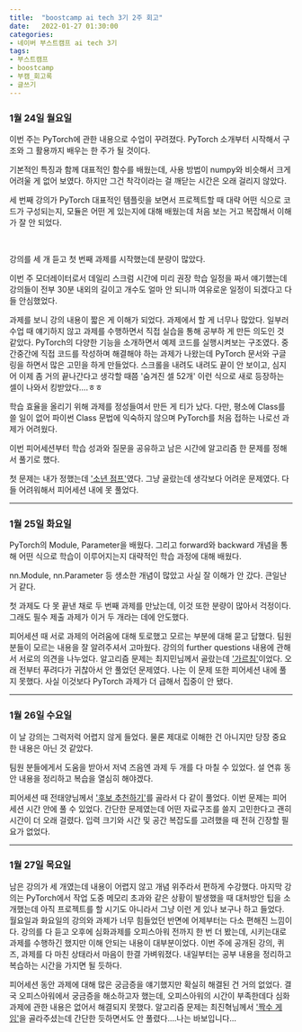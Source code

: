 ```yaml
---
title:  "boostcamp ai tech 3기 2주 회고"
date:   2022-01-27 01:30:00
categories:
- 네이버 부스트캠프 ai tech 3기
tags:
- 부스트캠프
- boostcamp
- 부캠_회고록
- 글쓰기
---
```



### 1월 24일 월요일

이번 주는 PyTorch에 관한 내용으로 수업이 꾸려졌다. PyTorch 소개부터 시작해서 구조와 그 활용까지 배우는 한 주가 될 것이다.

기본적인 특징과 함께 대표적인 함수를 배웠는데, 사용 방법이 numpy와 비슷해서 크게 어려울 게 없어 보였다. 하지만 그건 착각이라는 걸 깨닫는 시간은 오래 걸리지 않았다.

세 번째 강의가 PyTorch 대표적인 템플릿을 보면서 프로젝트할 때 대략 어떤 식으로 코드가 구성되는지, 모듈은 어떤 게 있는지에 대해 배웠는데 처음 보는 거고 복잡해서 이해가 잘 안 되었다.

<br/>

강의를 세 개 듣고 첫 번째 과제를 시작했는데 분량이 많았다. 

이번 주 모더레이터로서 데일리 스크럼 시간에 미리 권장 학습 일정을 짜서 얘기했는데 강의들이 전부 30분 내외의 길이고 개수도 얼마 안 되니까 여유로운 일정이 되겠다고 다들 안심했었다.

과제를 보니 강의 내용이 짧은 게 이해가 되었다. 과제에서 할 게 너무나 많았다. 일부러 수업 때 얘기하지 않고 과제를 수행하면서 직접 실습을 통해 공부하 게 만든 의도인 것 같았다. PyTorch의 다양한
기능을 소개하면서 예제 코드를 실행시켜보는 구조였다. 중간중간에 직접 코드를 작성하며 해결해야 하는 과제가 나왔는데 PyTorch 문서와 구글링을 하면서 많은 고민을 하게 만들었다. 스크롤을 내려도 내려도
끝이 안 보이고, 심지어 이제 좀 거의 끝나간다고 생각할 때쯤 '숨겨진 셀 52개' 이런 식으로 새로 등장하는 셀이 나와서 킹받았다....ㅎㅎ

학습 효율을 올리기 위해 과제를 정성들여서 만든 게 티가 났다. 다만, 평소에 Class를 쓸 일이 없어 파이썬 Class 문법에 익숙하지 않으며 PyTorch를 처음 접하는 나로선 과제가 어려웠다.

이번 피어세션부터 학습 성과와 질문을 공유하고 남은 시간에 알고리즘 한 문제를 정해서 풀기로 했다.

첫 문제는 내가 정했는데 ['소년 점프'](https://www.acmicpc.net/problem/16469)였다. 그냥 골랐는데 생각보다 어려운 문제였다. 다들 어려워해서 피어세션 내에 못 풀었다.

-----------------------------------------

### 1월 25일 화요일

PyTorch의 Module, Parameter을 배웠다. 그리고 forward와 backward 개념을 통해 어떤 식으로 학습이 이루어지는지 대략적인 학습 과정에 대해 배웠다.

nn.Module, nn.Parameter 등 생소한 개념이 많았고 사실 잘 이해가 안 갔다. 큰일난 거 같다.

첫 과제도 다 못 끝낸 채로 두 번째 과제를 만났는데, 이것 또한 분량이 많아서 걱정이다. 그래도 필수 제출 과제가 이거 두 개라는 데에 안도했다.

피어세션 때 서로 과제의 어려움에 대해 토로했고 모르는 부분에 대해 묻고 답했다. 팀원 분들이 모르는 내용을 잘 알려주셔서 고마웠다. 강의의 further questions 내용에 관해서 서로의 의견을 나누었다. 알고리즘 문제는 최지민님께서 골랐는데
['가르침'](https://www.acmicpc.net/problem/1062)이었다. 오래 전부터 푸려다가 귀찮아서 안 풀었던 문제였다. 나는 이 문제 또한 피어세션 내에 풀지 못했다. 사실 이것보다 PyTorch 과제가 
더 급해서 집중이 안 됐다.


-------------------------------------------------

### 1월 26일 수요일


이 날 강의는 그럭저럭 어렵지 않게 들었다. 물론 제대로 이해한 건 아니지만 당장 중요한 내용은 아닌 것 같았다.

팀원 분들에게서 도움을 받아서 저녁 즈음엔 과제 두 개를 다 마칠 수 있었다. 설 연휴 동안 내용을 정리하고 복습을 열심히 해야겠다. 

피어세션 때 전태양님께서 ['후보 추천하기'](https://www.acmicpc.net/problem/1713)를 골라서 다 같이 풀었다. 이번 문제는 피어세션 시간 안에 풀 수 있었다. 간단한 문제였는데
어떤 자료구조를 쓸지 고민한다고 괜히 시간이 더 오래 걸렸다. 입력 크기와 시간 및 공간 복잡도를 고려했을 때 전혀 긴장할 필요가 없었다.


----------------------------------------------

### 1월 27일 목요일

남은 강의가 세 개였는데 내용이 어렵지 않고 개념 위주라서 편하게 수강했다. 마지막 강의는 PyTorch에서 작업 도중 메모리 초과와 같은 상황이 발생했을 때 대처방안 팁을 소개했는데 아직 프로젝트를 
할 시기도 아니라서 그냥 이런 게 있나 보구나 하고 들었다. 월요일과 화요일의 강의와 과제가 너무 힘들었던 반면에 어제부터는 다소 편해진 느낌이다. 강의를 다 듣고 오후에 심화과제를 오피스아워 전까지 한 번 더 봤는데, 시키는대로 과제를 수행하긴 했지만 이해 안되는 내용이 대부분이었다. 이번 주에 공개된 강의, 퀴즈, 과제를 다 마친 상태라서 마음이 한결 가벼워졌다. 내일부터는 공부 내용을 정리하고 복습하는 시간을 가지면 될 듯하다.

피어세션 동안 과제에 대해 많은 궁금증을 얘기했지만 확실히 해결된 건 거의 없었다. 결국 오피스아워에서 궁금증을 해소하고자 했는데, 오피스아워의 시간이 부족한데다 심화과제에 관한 내용은 없어서 
해결되지 못했다. 알고리즘 문제는 최진혁님께서 ['짝수 게임'](https://www.acmicpc.net/problem/23974)을 골라주셨는데 간단한 듯하면서도 안 풀렸다....나는 바보입니다...
